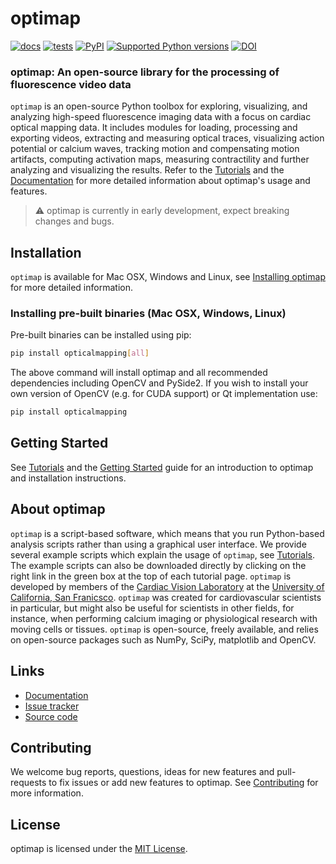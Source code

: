 # optimap

[![docs](https://readthedocs.org/projects/optimap/badge/?version=latest&style=)](https://optimap.readthedocs.org)
[![tests](https://github.com/cardiacvision/optimap/actions/workflows/main.yml/badge.svg)](https://github.com/cardiacvision/optimap/actions/workflows/main.yml)
[![PyPI](https://img.shields.io/pypi/v/opticalmapping.svg)](https://pypi.org/project/opticalmapping/)
[![Supported Python versions](https://img.shields.io/pypi/pyversions/opticalmapping.svg)](https://python.org)
[![DOI](https://zenodo.org/badge/677528623.svg)](https://zenodo.org/badge/latestdoi/677528623)

### optimap: An open-source library for the processing of fluorescence video data

`optimap` is an open-source Python toolbox for exploring, visualizing, and analyzing high-speed fluorescence imaging data with a focus on cardiac optical mapping data. It includes modules for loading, processing and exporting videos, extracting and measuring optical traces, visualizing action potential or calcium waves, tracking motion and compensating motion artifacts, computing activation maps, measuring contractility and further analyzing and visualizing the results. Refer to the [Tutorials](https://optimap.readthedocs.io/en/latest/tutorials/basics/) and the [Documentation](https://optimap.readthedocs.io/en/latest/) for more detailed information about optimap's usage and features.

> ⚠️ optimap is currently in early development, expect breaking changes and bugs.

## Installation

`optimap` is available for Mac OSX, Windows and Linux, see [Installing optimap](https://optimap.readthedocs.io/en/latest/chapters/getting_started/#installing-optimap) for more detailed information.

### Installing pre-built binaries (Mac OSX, Windows, Linux)

Pre-built binaries can be installed using pip:

```bash
pip install opticalmapping[all]
```

The above command will install optimap and all recommended dependencies including OpenCV and PySide2. If you wish to install your own version of OpenCV (e.g. for CUDA support) or Qt implementation use:

```bash
pip install opticalmapping
```

## Getting Started

See [Tutorials](https://optimap.readthedocs.io/en/latest/tutorials/basics/) and the [Getting Started](https://optimap.readthedocs.io/en/latest/chapters/getting_started/) guide for an introduction to optimap and installation instructions.

## About optimap

`optimap` is a script-based software, which means that you run Python-based analysis scripts rather than using a graphical user interface. We provide several example scripts which explain the usage of `optimap`, see [Tutorials](https://optimap.readthedocs.io/en/latest/tutorials/basics/). The example scripts can also be downloaded directly by clicking on the right link in the green box at the top of each tutorial page. `optimap` is developed by members of the [Cardiac Vision Laboratory](https://cardiacvision.ucsf.edu) at the [University of California, San Franicsco](https://www.ucsf.edu). `optimap` was created for cardiovascular scientists in particular, but might also be useful for scientists in other fields, for instance, when performing calcium imaging or physiological research with moving cells or tissues. `optimap` is open-source, freely available, and relies on open-source packages such as NumPy, SciPy, matplotlib and OpenCV.

## Links

- [Documentation](https://optimap.readthedocs.io)
- [Issue tracker](https://github.com/cardiacvision/optimap/issues)
- [Source code](https://github.com/cardiacvision/optimap)

## Contributing

We welcome bug reports, questions, ideas for new features and pull-requests to fix issues or add new features to optimap. See [Contributing](https://optimap.readthedocs.io/en/latest/chapters/contributing/) for more information.

## License

optimap is licensed under the [MIT License](https://github.com/cardiacvision/optimap/blob/main/LICENSE.md).
